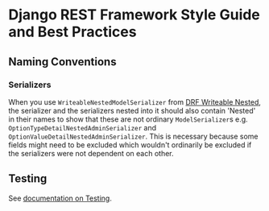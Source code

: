 # Django REST Framework Style Guide and Best Practices

## Naming Conventions

### Serializers

When you use `WriteableNestedModelSerializer` from
[DRF Writeable Nested](https://github.com/beda-software/drf-writable-nested),
the serializer and the serializers nested into it should also contain 'Nested'
in their names to show that these are not ordinary `ModelSerializer`s e.g.
`OptionTypeDetailNestedAdminSerializer` and
`OptionValueDetailNestedAdminSerializer`. This is necessary because some fields
might need to be excluded which wouldn't ordinarily be excluded if the
serializers were not dependent on each other.

## Testing

See [documentation on Testing](testing-intro).

<!--
- Giving more than just number in related fields: https://github.com/encode/django-rest-framework/issues/5141, https://stackoverflow.com/questions/50973569/django-rest-framework-relatedfield-cant-return-a-dict-object
- Results in problems on browsable API.
- For ProductDetailAdminSerializer: Why did we not use WritableNested again? When you override create and update to allow adding m2m fields using set, you have to completely define the create and update and can’t use drf-writable-nested.
-->

<!-- ## Validation

https://stackoverflow.com/questions/28885018/passing-class-name-as-argument-to-function#:~:text=yes%20of%20coarse%20you%20can,functions%20or%20even%20modules%20...&text=def%20foo()%3A%20pass%20here,'main. -->
